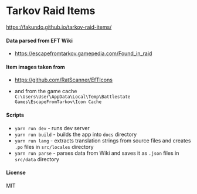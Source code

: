 # Tarkov Raid Items

https://fakundo.github.io/tarkov-raid-items/

#### Data parsed from EFT Wiki

* https://escapefromtarkov.gamepedia.com/Found_in_raid

#### Item images taken from

* https://github.com/RatScanner/EfTIcons

* and from the game cache
`C:\Users\User\AppData\Local\Temp\Battlestate Games\EscapeFromTarkov\Icon Cache`

#### Scripts

* `yarn run dev` - runs dev server
* `yarn run build` - builds the app into `docs` directory
* `yarn run lang` - extracts translation strings from source files and creates `.po` files in `src/locales` directory
* `yarn run parse` - parses data from Wiki and saves it as `.json` files in `src/data` directory

#### License

MIT
